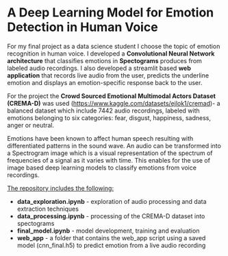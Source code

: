 # A Deep Learning Model for Emotion Detection in Human Voice

For my final project as a data science student I choose the topic of emotion recognition in human voice. I developed a **Convolutional Neural Network architecture** that classifies emotions in **Spectograms** produces from labeled audio recordings. I also developed a streamlit based **web application** that records live audio from the user, predicts the underline emotion and displays an emotion-specific response back to the user.

For the project the **Crowd Sourced Emotional Multimodal Actors Dataset (CREMA-D)** was used (https://www.kaggle.com/datasets/ejlok1/cremad)- a balanced dataset which include 7442 audio recordings, labeled with emotions belonging to six categories: fear, disgust, happiness, sadness, anger or neutral.

Emotions have been known to affect human speech resulting with differentiated patterns in the sound wave. An audio can be transformed into a Spectrogram image which is a visual representation of the spectrum of frequencies of a signal as it varies with time. This enables for the use of image based deep learning models to classify emotions from voice recordings.

<ins>The repository includes the following:</ins>
* **data_exploration.ipynb** - exploration of audio processing and data extraction techniques
* **data_processing.ipynb** - processing of the CREMA-D dataset into spectograms
* **final_model.ipynb** - model development, training and evaluation
* **web_app** - a folder that contains the web_app script using a saved model (cnn_final.h5) to predict emotion from a live audio recording
